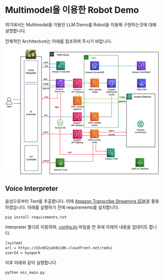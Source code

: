 # Multimodel을 이용한 Robot Demo

여기에서는 Multimodal을 이용한 LLM Demo를 Robot을 이용해 구현하는것에 대해 설명합니다.

전체적인 Architecture는 아래를 참조하여 주시기 바랍니다. 

![image](./pictures/main-architecture.png)




## Voice Interpreter 

음성으로부터 Text를 추출합니다. 이때 [Amazon Transcribe Streaming SDK](https://github.com/awslabs/amazon-transcribe-streaming-sdk)을 활용하였습니다. 아래를 실행하기 전에 requirements를 설치합니다.

```text
pip install requirements.txt
```

interpreter 폴더로 이동하여, [config.ini](./interpreter/config.ini) 파일을 연 후에 아래의 내용을 업데이트 합니다.

```text
[system]
url = https://d3c6h2zak9z18h.cloudfront.net/redis
userId = kyopark
```

이후 아래와 같이 실행합니다.

```text
python mic_main.py
```

